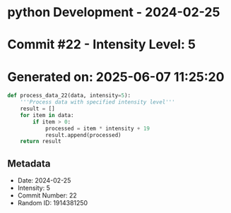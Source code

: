 ﻿# python Development - 2024-02-25
# Commit #22 - Intensity Level: 5
# Generated on: 2025-06-07 11:25:20
```python
def process_data_22(data, intensity=5):
    '''Process data with specified intensity level'''
    result = []
    for item in data:
        if item > 0:
            processed = item * intensity + 19
            result.append(processed)
    return result
```
## Metadata
- Date: 2024-02-25
- Intensity: 5
- Commit Number: 22
- Random ID: 1914381250
